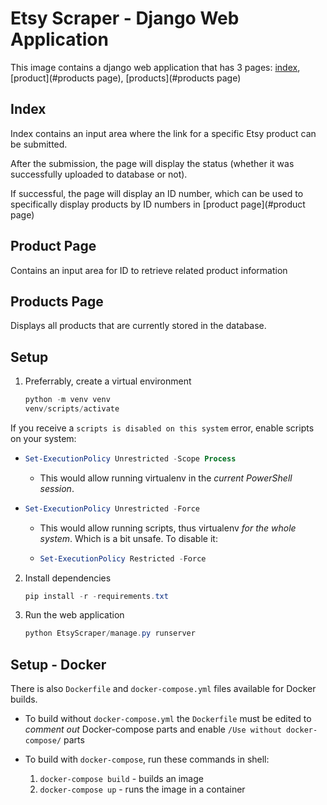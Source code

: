 # Etsy Scraper - Django Web Application
This image contains a django web application that has 3 pages: [index](#index), [product](#products page), [products](#products page)

## Index
Index contains an input area where the link for a specific Etsy product can be submitted.

After the submission, the page will display the status (whether it was successfully uploaded to database or not).

If successful, the page will display an ID number, which can be used to specifically display products by ID numbers in [product page](#product page)

## Product Page
Contains an input area for ID to retrieve related product information

## Products Page
Displays all products that are currently stored in the database.



## Setup

1. Preferrably, create a virtual environment

   ```powershell
   python -m venv venv
   venv/scripts/activate
   ```



If you receive a `scripts is disabled on this system` error, enable scripts on your system:

  - ```powershell
    Set-ExecutionPolicy Unrestricted -Scope Process
    ```

    - This would allow running virtualenv in the *current PowerShell session*.

    

  - ```powershell
    Set-ExecutionPolicy Unrestricted -Force 
    ```

    - This would allow running scripts, thus virtualenv *for the whole system*. Which is a bit unsafe. To disable it:

    - ```powershell
      Set-ExecutionPolicy Restricted -Force
      ```

2. Install dependencies

   ```powershell
   pip install -r -requirements.txt
   ```

2. Run the web application

   ```powershell
   python EtsyScraper/manage.py runserver
   ```



## Setup - Docker

There is also `Dockerfile` and `docker-compose.yml` files available for Docker builds.

- To build without `docker-compose.yml` the `Dockerfile` must be edited to *comment out* Docker-compose parts and enable `/Use without docker-compose/` parts
- To build with `docker-compose`, run these commands in shell:

  1. `docker-compose build` - builds an image
  2. `docker-compose up` - runs the image in a container